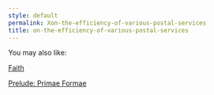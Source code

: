```yaml
---
style: default
permalink: Xon-the-efficiency-of-various-postal-services
title: on-the-efficiency-of-various-postal-services
---
```

You may also like:

[Faith](http://scp-wiki.net/faith)

[Prelude: Primae Formae](http://scp-wiki.net/primae-formae)
